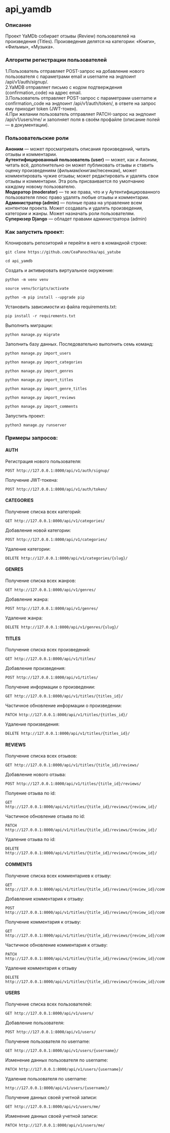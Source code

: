 # api_yamdb

### Описание

Проект YaMDb собирает отзывы (Review) пользователей на произведения (Titles). Произведения делятся на категории: «Книги», «Фильмы», «Музыка».

### Алгоритм регистрации пользователей

1.Пользователь отправляет POST-запрос на добавление нового пользователя с параметрами email и username на эндпоинт /api/v1/auth/signup/.    
2.YaMDB отправляет письмо с кодом подтверждения (confirmation_code) на адрес email.    
3.Пользователь отправляет POST-запрос с параметрами username и confirmation_code на эндпоинт /api/v1/auth/token/, в ответе на запрос ему приходит token (JWT-токен).   
4.При желании пользователь отправляет PATCH-запрос на эндпоинт /api/v1/users/me/ и заполняет поля в своём профайле (описание полей — в документации).    

### Пользовательские роли

**Аноним** — может просматривать описания произведений, читать отзывы и комментарии.    
**Аутентифицированный пользователь (user)** — может, как и Аноним, читать всё, дополнительно он может публиковать отзывы и ставить оценку произведениям (фильмам/книгам/песенкам), может комментировать чужие отзывы; может редактировать и удалять свои отзывы и комментарии. Эта роль присваивается по умолчанию каждому новому пользователю.    
**Модератор (moderator)** — те же права, что и у Аутентифицированного пользователя плюс право удалять любые отзывы и комментарии.    
**Администратор (admin)** — полные права на управление всем контентом проекта. Может создавать и удалять произведения, категории и жанры. Может назначать роли пользователям.    
**Суперюзер Django** — обладет правами администратора (admin)

### Как запустить проект:

Клонировать репозиторий и перейти в него в командной строке:

```
git clone https://github.com/CeaPanochka/api_yatube
```

```
cd api_yamdb
```

Cоздать и активировать виртуальное окружение:

```
python -m venv venv
```

```
source venv/Scripts/activate
```

```
python -m pip install --upgrade pip
```

Установить зависимости из файла requirements.txt:

```
pip install -r requirements.txt
```

Выполнить миграции:

```
python manage.py migrate
```
Заполнить базу данных. Последовательно выполнить семь команд:

```
python manage.py import_users 
```

```
python manage.py import_categories
```

```
python manage.py import_genres
```

```
python manage.py import_titles
```

```
python manage.py import_genre_titles
```

```
python manage.py import_reviews
```

```
python manage.py import_comments
```

Запустить проект:

```
python3 manage.py runserver
```


### Примеры запросов:

#### AUTH
Регистрация нового пользователя: 

```
POST http://127.0.0.1:8000/api/v1/auth/signup/
```

Получение JWT-токена: 

```
POST http://127.0.0.1:8000/api/v1/auth/token/
```

#### CATEGORIES
Получение списка всех категорий: 
```
GET http://127.0.0.1:8000/api/v1/categories/
```

Добавление новой категории:

```
POST http://127.0.0.1:8000/api/v1/categories/
```

Удаление категории:

```
DELETE http://127.0.0.1:8000/api/v1/categories/{slug}/
```

#### GENRES

Получение списка всех жанров:

```
GET http://127.0.0.1:8000/api/v1/genres/
```

Добавление жанра: 

```
POST http://127.0.0.1:8000/api/v1/genres/
```

Удаление жанра:

```
DELETE http://127.0.0.1:8000/api/v1/genres/{slug}/
```

#### TITLES

Получение списка всех произведений:

```
GET http://127.0.0.1:8000/api/v1/titles/
```

Добавление произведения:

```
POST http://127.0.0.1:8000/api/v1/titles/
```

Получение информации о произведении:

```
GET http://127.0.0.1:8000/api/v1/titles/{titles_id}/
```

Частичное обновление информации о произведении:

```
PATCH http://127.0.0.1:8000/api/v1/titles/{titles_id}/
```

Удаление произведения:

```
DELETE http://127.0.0.1:8000/api/v1/titles/{titles_id}/
```

#### REVIEWS

Получение списка всех отзывов:

```
GET http://127.0.0.1:8000/api/v1/titles/{title_id}/reviews/
```

Добавление нового отзыва:

```
POST http://127.0.0.1:8000/api/v1/titles/{title_id}/reviews/
```

Полуение отзыва по id:

```
GET http://127.0.0.1:8000/api/v1/titles/{title_id}/reviews/{review_id}/
```

Частичное обновление отзыва по id:

```
PATCH http://127.0.0.1:8000/api/v1/titles/{title_id}/reviews/{review_id}/
```

Удаление отзыва по id:

```
DELETE http://127.0.0.1:8000/api/v1/titles/{title_id}/reviews/{review_id}/
```

#### COMMENTS

Получение списка всех комментариев к отзыву:

```
GET http://127.0.0.1:8000/api/v1/titles/{title_id}/reviews/{review_id}/comments/
```

Добавление комментария к отзыву:

```
POST http://127.0.0.1:8000/api/v1/titles/{title_id}/reviews/{review_id}/comments/
```

Получение комментария к отзыву:

```
GET http://127.0.0.1:8000/api/v1/titles/{title_id}/reviews/{review_id}/comments/{comment_id}/
```

Частичное обновление комментария к отзыву:

```
PATCH http://127.0.0.1:8000/api/v1/titles/{title_id}/reviews/{review_id}/comments/{comment_id}/
```

Удаление комментария к отзыву

```
DELETE http://127.0.0.1:8000/api/v1/titles/{title_id}/reviews/{review_id}/comments/{comment_id}/
```

#### USERS

Получение списка всех пользователей:

```
GET http://127.0.0.1:8000/api/v1/users/
```

Добавление пользователя:

```
POST http://127.0.0.1:8000/api/v1/users/
```

Получение пользователя по username:

```
GET http://127.0.0.1:8000/api/v1/users/{username}/
```

Изменение данных пользователя по username:

```
PATCH http://127.0.0.1:8000/api/v1/users/{username}/
```

Удаление пользователя по username:

```
http://127.0.0.1:8000/api/v1/users/{username}/
```

Получение данных своей учетной записи:

```
GET http://127.0.0.1:8000/api/v1/users/me/
```

Изменение данных своей учетной записи:

```
PATCH http://127.0.0.1:8000/api/v1/users/me/
```